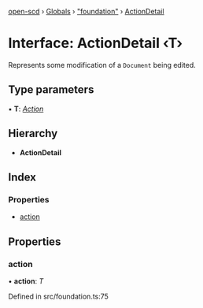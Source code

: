 [open-scd](../README.md) › [Globals](../globals.md) › ["foundation"](../modules/_foundation_.md) › [ActionDetail](_foundation_.actiondetail.md)

# Interface: ActionDetail ‹**T**›

Represents some modification of a `Document` being edited.

## Type parameters

▪ **T**: *[Action](../modules/_foundation_.md#action)*

## Hierarchy

* **ActionDetail**

## Index

### Properties

* [action](_foundation_.actiondetail.md#action)

## Properties

###  action

• **action**: *T*

Defined in src/foundation.ts:75
